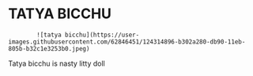 # TATYA BICCHU
            ![tatya bicchu](https://user-images.githubusercontent.com/62846451/124314896-b302a280-db90-11eb-805b-b32c1e3253b0.jpeg)

Tatya bicchu is nasty litty doll
